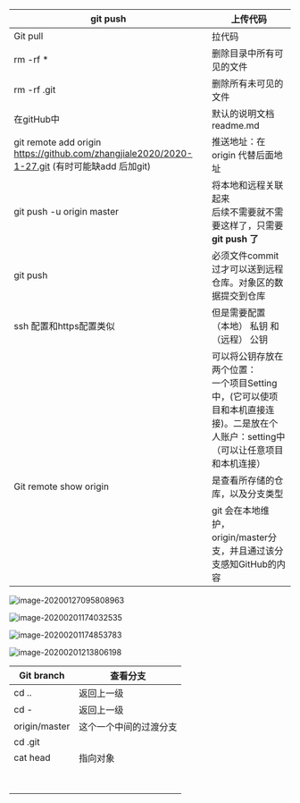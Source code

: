 | git push                                                     | 上传代码                                                     |
| ------------------------------------------------------------ | ------------------------------------------------------------ |
| Git pull                                                     | 拉代码                                                       |
| rm -rf *                                                     | 删除目录中所有可见的文件                                     |
| rm -rf  .git                                                 | 删除所有未可见的文件                                         |
| 在gitHub中                                                   | 默认的说明文档readme.md                                      |
| git remote add origin https://github.com/zhangjiale2020/2020-1-27.git  (有时可能缺add 后加git) | 推送地址：在origin 代替后面地址                              |
| git push -u origin master                                    | 将本地和远程关联起来<br />后续不需要就不需要这样了，只需要**git push 了** |
| git push                                                     | 必须文件commit过才可以送到远程仓库。对象区的数据提交到仓库   |
| ssh 配置和https配置类似                                      | 但是需要配置<br />（本地）  私钥 和 （远程）  公钥           |
|                                                              | 可以将公钥存放在两个位置：<br />一个项目Setting中，(它可以使项目和本机直接连接)。二是放在个人账户：setting中（可以让任意项目和本机连接） |
| Git remote show origin                                       | 是查看所存储的仓库，以及分支类型                             |
|                                                              | git 会在本地维护， origin/master分支，并且通过该分支感知GitHub的内容 |

![image-20200127095808963](C:\Users\EDZ\AppData\Roaming\Typora\typora-user-images\image-20200127095808963.png)

![image-20200201174032535](C:\Users\EDZ\AppData\Roaming\Typora\typora-user-images\image-20200201174032535.png)

![image-20200201174853783](C:\Users\EDZ\AppData\Roaming\Typora\typora-user-images\image-20200201174853783.png)

![image-20200201213806198](C:\Users\EDZ\AppData\Roaming\Typora\typora-user-images\image-20200201213806198.png)

| Git branch    | 查看分支               |
| ------------- | ---------------------- |
| cd ..         | 返回上一级             |
| cd -          | 返回上一级             |
| origin/master | 这个一个中间的过渡分支 |
| cd .git       |                        |
| cat head      | 指向对象               |
|               |                        |
|               |                        |
|               |                        |
|               |                        |
|               |                        |
|               |                        |
|               |                        |
|               |                        |

